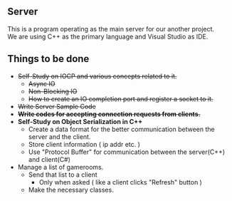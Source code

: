 ## Server
This is a program operating as the main server for our another project.  
We are using C++ as the primary language and Visual Studio as IDE.

## Things to be done
- ~~Self-Study on IOCP and various concepts related to it.~~  
    - ~~Async IO~~  
    - ~~Non-Blocking IO~~  
    - ~~How to create an IO completion port and register a socket to it.~~
- ~~Write Server Sample Code~~
- ~~**Write codes for accepting connection requests from clients.**~~
- **Self-Study on Object Serialization in C++**
    - Create a data format for the better communication between the server and the client.
    - Store client information ( ip addr etc. )
    - Use "Protocol Buffer" for communication between the server(C++) and client(C#)
- Manage a list of gamerooms.  
    - Send that list to a client  
        - Only when asked ( like a client clicks "Refresh" button )
    - Make the necessary classes.
